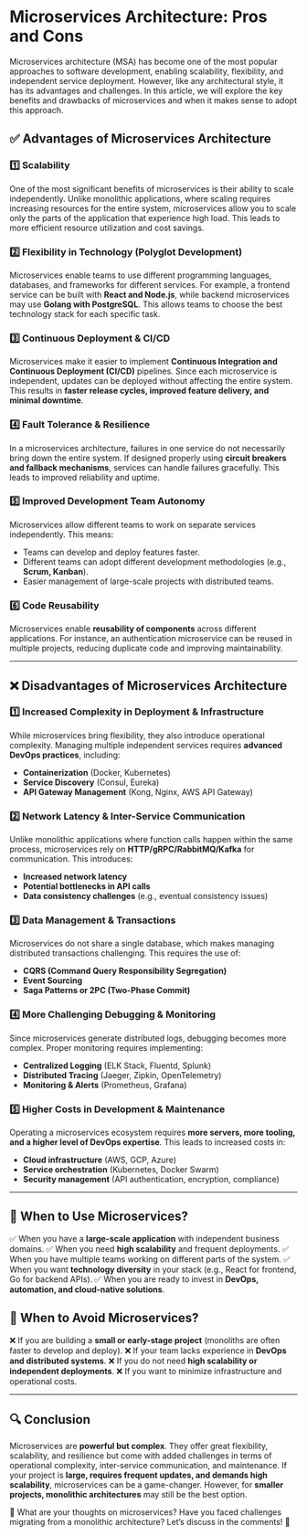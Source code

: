 # Microservices Architecture: Pros and Cons

Microservices architecture (MSA) has become one of the most popular approaches to software development, enabling scalability, flexibility, and independent service deployment. However, like any architectural style, it has its advantages and challenges. In this article, we will explore the key benefits and drawbacks of microservices and when it makes sense to adopt this approach.

## ✅ Advantages of Microservices Architecture

### 1️⃣ Scalability
One of the most significant benefits of microservices is their ability to scale independently. Unlike monolithic applications, where scaling requires increasing resources for the entire system, microservices allow you to scale only the parts of the application that experience high load. This leads to more efficient resource utilization and cost savings.

### 2️⃣ Flexibility in Technology (Polyglot Development)
Microservices enable teams to use different programming languages, databases, and frameworks for different services. For example, a frontend service can be built with **React and Node.js**, while backend microservices may use **Golang with PostgreSQL**. This allows teams to choose the best technology stack for each specific task.

### 3️⃣ Continuous Deployment & CI/CD
Microservices make it easier to implement **Continuous Integration and Continuous Deployment (CI/CD)** pipelines. Since each microservice is independent, updates can be deployed without affecting the entire system. This results in **faster release cycles, improved feature delivery, and minimal downtime**.

### 4️⃣ Fault Tolerance & Resilience
In a microservices architecture, failures in one service do not necessarily bring down the entire system. If designed properly using **circuit breakers and fallback mechanisms**, services can handle failures gracefully. This leads to improved reliability and uptime.

### 5️⃣ Improved Development Team Autonomy
Microservices allow different teams to work on separate services independently. This means:
- Teams can develop and deploy features faster.
- Different teams can adopt different development methodologies (e.g., **Scrum, Kanban**).
- Easier management of large-scale projects with distributed teams.

### 6️⃣ Code Reusability
Microservices enable **reusability of components** across different applications. For instance, an authentication microservice can be reused in multiple projects, reducing duplicate code and improving maintainability.

---

## ❌ Disadvantages of Microservices Architecture

### 1️⃣ Increased Complexity in Deployment & Infrastructure
While microservices bring flexibility, they also introduce operational complexity. Managing multiple independent services requires **advanced DevOps practices**, including:
- **Containerization** (Docker, Kubernetes)
- **Service Discovery** (Consul, Eureka)
- **API Gateway Management** (Kong, Nginx, AWS API Gateway)

### 2️⃣ Network Latency & Inter-Service Communication
Unlike monolithic applications where function calls happen within the same process, microservices rely on **HTTP/gRPC/RabbitMQ/Kafka** for communication. This introduces:
- **Increased network latency**
- **Potential bottlenecks in API calls**
- **Data consistency challenges** (e.g., eventual consistency issues)

### 3️⃣ Data Management & Transactions
Microservices do not share a single database, which makes managing distributed transactions challenging. This requires the use of:
- **CQRS (Command Query Responsibility Segregation)**
- **Event Sourcing**
- **Saga Patterns or 2PC (Two-Phase Commit)**

### 4️⃣ More Challenging Debugging & Monitoring
Since microservices generate distributed logs, debugging becomes more complex. Proper monitoring requires implementing:
- **Centralized Logging** (ELK Stack, Fluentd, Splunk)
- **Distributed Tracing** (Jaeger, Zipkin, OpenTelemetry)
- **Monitoring & Alerts** (Prometheus, Grafana)

### 5️⃣ Higher Costs in Development & Maintenance
Operating a microservices ecosystem requires **more servers, more tooling, and a higher level of DevOps expertise**. This leads to increased costs in:
- **Cloud infrastructure** (AWS, GCP, Azure)
- **Service orchestration** (Kubernetes, Docker Swarm)
- **Security management** (API authentication, encryption, compliance)

---

## 📌 When to Use Microservices?
✅ When you have a **large-scale application** with independent business domains.
✅ When you need **high scalability** and frequent deployments.
✅ When you have multiple teams working on different parts of the system.
✅ When you want **technology diversity** in your stack (e.g., React for frontend, Go for backend APIs).
✅ When you are ready to invest in **DevOps, automation, and cloud-native solutions**.

## 📌 When to Avoid Microservices?
❌ If you are building a **small or early-stage project** (monoliths are often faster to develop and deploy).
❌ If your team lacks experience in **DevOps and distributed systems**.
❌ If you do not need **high scalability or independent deployments**.
❌ If you want to minimize infrastructure and operational costs.

---

## 🔍 Conclusion
Microservices are **powerful but complex**. They offer great flexibility, scalability, and resilience but come with added challenges in terms of operational complexity, inter-service communication, and maintenance. If your project is **large, requires frequent updates, and demands high scalability**, microservices can be a game-changer. However, for **smaller projects, monolithic architectures** may still be the best option.

💬 What are your thoughts on microservices? Have you faced challenges migrating from a monolithic architecture? Let’s discuss in the comments! 🚀

